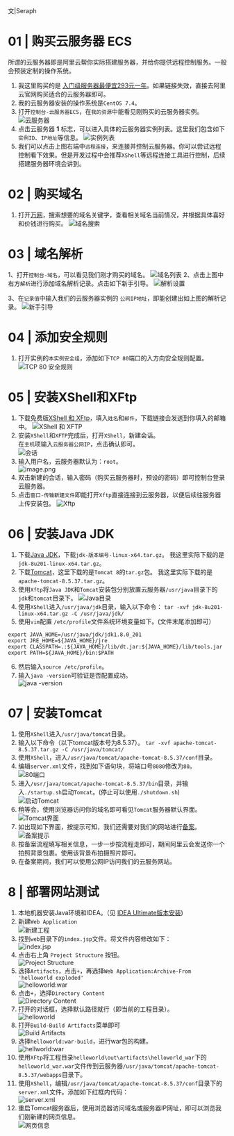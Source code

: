 文|Seraph

# 01 |  购买云服务器 ECS
所谓的云服务器即是阿里云帮你实际搭建服务器，并给你提供远程控制服务。一般会预装定制的操作系统。
1. 我这里购买的是 [入门级服务器最便宜293元一年](https://promotion.aliyun.com/ntms/act/qwbk.html?userCode=i2jkooiv)。如果链接失效，直接去阿里云官网购买适合的云服务器即可。
2. 我的云服务器安装的操作系统是`CentOS 7.4`。
3. 打开`控制台-云服务器ECS`，在`我的资源`中能看见刚购买的云服务器实例。
![云服务器](https://imgconvert.csdnimg.cn/aHR0cHM6Ly91cGxvYWQtaW1hZ2VzLmppYW5zaHUuaW8vdXBsb2FkX2ltYWdlcy80NTU3NjY1LThmMDUzNmVjYzBmZDRlNzIucG5n?x-oss-process=image/format,png)
4. 点击云服务器 **1** 标志，可以进入具体的云服务器实例列表。这里我们包含如下``实例ID``、``IP地址``等信息。
![实例列表](https://imgconvert.csdnimg.cn/aHR0cHM6Ly91cGxvYWQtaW1hZ2VzLmppYW5zaHUuaW8vdXBsb2FkX2ltYWdlcy80NTU3NjY1LWViZDI3Nzk3NjU4YjBlZDQucG5n?x-oss-process=image/format,png)
5. 我们可以点击上图右端中`远程连接`，来连接并控制云服务器。你可以尝试远程控制看下效果。但是开发过程中会推荐`XShell`等远程连接工具进行控制，后续搭建服务器环境会讲到。

# 02 | 购买域名
1. 打开[万网](https://wanwang.aliyun.com/)，搜索想要的域名关键字，查看相关域名当前情况，并根据具体喜好和价钱进行购买。
![域名搜索](https://imgconvert.csdnimg.cn/aHR0cHM6Ly91cGxvYWQtaW1hZ2VzLmppYW5zaHUuaW8vdXBsb2FkX2ltYWdlcy80NTU3NjY1LTczOWMyZDU2NGRlNTVmMjgucG5n?x-oss-process=image/format,png)

# 03 | 域名解析
1、打开`控制台-域名`，可以看见我们刚才购买的域名。
![域名列表](https://imgconvert.csdnimg.cn/aHR0cHM6Ly91cGxvYWQtaW1hZ2VzLmppYW5zaHUuaW8vdXBsb2FkX2ltYWdlcy80NTU3NjY1LWU3MTMxMmFjZDZhN2E3YWQucG5n?x-oss-process=image/format,png)
2、点击上图中右方`解析`进行添加域名解析记录。点击如下新手引导。
![解析设置](https://imgconvert.csdnimg.cn/aHR0cHM6Ly91cGxvYWQtaW1hZ2VzLmppYW5zaHUuaW8vdXBsb2FkX2ltYWdlcy80NTU3NjY1LTU1MzQyMzVmMTIzZDJkMzIucG5n?x-oss-process=image/format,png)

3、在`记录值`中输入我们的云服务器实例的 ``公网IP地址``，即能创建出如上图的解析记录。
![新手引导](https://imgconvert.csdnimg.cn/aHR0cHM6Ly91cGxvYWQtaW1hZ2VzLmppYW5zaHUuaW8vdXBsb2FkX2ltYWdlcy80NTU3NjY1LWI3YWEwZDIxN2E2ODVhMmEucG5n?x-oss-process=image/format,png)

# 04 | 添加安全规则
1. 打开实例的`本实例安全组`，添加如下`TCP 80`端口的入方向安全规则配置。
![TCP 80 安全规则](https://imgconvert.csdnimg.cn/aHR0cHM6Ly91cGxvYWQtaW1hZ2VzLmppYW5zaHUuaW8vdXBsb2FkX2ltYWdlcy80NTU3NjY1LTU4YzNiNTJhNjRkOGI4MTcucG5n?x-oss-process=image/format,png)

# 05 | 安装XShell和XFtp
1. 下载免费版[XShell 和 XFtp](https://www.netsarang.com/zh/free-for-home-school/)，填入`姓名`和`邮件`，下载链接会发送到你填入的邮箱中。
![XShell 和 XFTP](https://imgconvert.csdnimg.cn/aHR0cHM6Ly91cGxvYWQtaW1hZ2VzLmppYW5zaHUuaW8vdXBsb2FkX2ltYWdlcy80NTU3NjY1LTg5OGI3YTdmYzkzYmZmNGEucG5n?x-oss-process=image/format,png)
2. 安装`XShell`和`XFTP`完成后，打开``XShell``，新建会话。  
在`主机`项输入`云服务器公网IP`，点击确认即可。  
![会话](https://imgconvert.csdnimg.cn/aHR0cHM6Ly91cGxvYWQtaW1hZ2VzLmppYW5zaHUuaW8vdXBsb2FkX2ltYWdlcy80NTU3NjY1LWEwY2E2OTc2M2NlYzQyODIucG5n?x-oss-process=image/format,png)
3. 输入用户名，云服务器默认为：``root``。  
![image.png](https://imgconvert.csdnimg.cn/aHR0cHM6Ly91cGxvYWQtaW1hZ2VzLmppYW5zaHUuaW8vdXBsb2FkX2ltYWdlcy80NTU3NjY1LWY3ZWQ2MWFlYjk3MTcxMDIucG5n?x-oss-process=image/format,png)
4. 双击新建的会话，输入密码（购买云服务器时，预设的密码）即可控制台登录云服务器。
5. 点击`窗口-传输新建文件`即能打开`Xftp`直接连接到云服务器，以便后续往服务器上传安装包。
![Xftp](https://imgconvert.csdnimg.cn/aHR0cHM6Ly91cGxvYWQtaW1hZ2VzLmppYW5zaHUuaW8vdXBsb2FkX2ltYWdlcy80NTU3NjY1LWNlNzM3YTUxOWVmYWY3MjQucG5n?x-oss-process=image/format,png)

# 06 | 安装Java JDK
1. 下载[Java JDK](https://www.oracle.com/technetwork/java/javase/downloads/jdk8-downloads-2133151.html)，下载`jdk-版本编号-linux-x64.tar.gz`。
我这里实际下载的是`jdk-8u201-linux-x64.tar.gz`。
2. 下载[Tomcat](http://tomcat.apache.org/download-80.cgi)，这里下载的是`Tomcat 8`的`tar.gz`包。
我这里实际下载的是`apache-tomcat-8.5.37.tar.gz`。
3. 使用`Xftp`将`Java JDK`和`Tomcat`安装包分别放置云服务器`/usr/java`目录下的`jdk`和`tomcat`目录下。
![Java目录](https://imgconvert.csdnimg.cn/aHR0cHM6Ly91cGxvYWQtaW1hZ2VzLmppYW5zaHUuaW8vdXBsb2FkX2ltYWdlcy80NTU3NjY1LWY0ZWY1ZDUyOTFlNmU0ODMucG5n?x-oss-process=image/format,png)
4. 使用`XShell`进入`/usr/java/jdk`目录，输入以下命令：
`tar -xvf jdk-8u201-linux-x64.tar.gz -C /usr/java/jdk/`
5. 使用`vim`配置 ``/etc/profile``文件系统环境变量如下。(文件末尾添加即可）
```
export JAVA_HOME=/usr/java/jdk/jdk1.8.0_201
export JRE_HOME=${JAVA_HOME}/jre
export CLASSPATH=.:${JAVA_HOME}/lib/dt.jar:${JAVA_HOME}/lib/tools.jar
export PATH=${JAVA_HOME}/bin:$PATH

```
6. 然后输入`source /etc/profile`。
7. 输入`java -version`可验证是否配置成功。   
![java -version](https://imgconvert.csdnimg.cn/aHR0cHM6Ly91cGxvYWQtaW1hZ2VzLmppYW5zaHUuaW8vdXBsb2FkX2ltYWdlcy80NTU3NjY1LTM4YWM5NzMxYzhkZTBmYzQucG5n?x-oss-process=image/format,png)

# 07 | 安装Tomcat
1. 使用`XShell`进入`/usr/java/tomcat`目录。
2. 输入以下命令（以下tomcat版本号为8.5.37）。
`tar -xvf apache-tomcat-8.5.37.tar.gz -C /usr/java/tomcat/`
3. 使用`XShell`，进入`/usr/java/tomcat/apache-tomcat-8.5.37/conf`目录。
4. 编辑``server.xml``文件，找到如下语句块，将端口号`8080`修改为`80`。   
![80端口](https://imgconvert.csdnimg.cn/aHR0cHM6Ly91cGxvYWQtaW1hZ2VzLmppYW5zaHUuaW8vdXBsb2FkX2ltYWdlcy80NTU3NjY1LWQzMDM2OTYzNWQxMDFmYmUucG5n?x-oss-process=image/format,png)
5. 进入`/usr/java/tomcat/apache-tomcat-8.5.37/bin`目录，并输入`./startup.sh`启动`Tomcat`。(停止可以使用`./shutdown.sh`)   
![启动Tomcat](https://imgconvert.csdnimg.cn/aHR0cHM6Ly91cGxvYWQtaW1hZ2VzLmppYW5zaHUuaW8vdXBsb2FkX2ltYWdlcy80NTU3NjY1LTg2ZTJmYjI2Zjk5NjIzZTEucG5n?x-oss-process=image/format,png)
6. 稍等会，使用浏览器访问你的域名即可看见`Tomcat`服务器默认界面。   
![Tomcat界面](https://imgconvert.csdnimg.cn/aHR0cHM6Ly91cGxvYWQtaW1hZ2VzLmppYW5zaHUuaW8vdXBsb2FkX2ltYWdlcy80NTU3NjY1LTU2MDFkYjRjYmRhMDc2MjYucG5n?x-oss-process=image/format,png)
7. 如出现如下界面，按提示可知，我们还需要对我们的网站进行[备案](https://beian.aliyun.com/)。   
![备案提示](https://imgconvert.csdnimg.cn/aHR0cHM6Ly91cGxvYWQtaW1hZ2VzLmppYW5zaHUuaW8vdXBsb2FkX2ltYWdlcy80NTU3NjY1LTZhNzZjYmYyZWQ3YmMwMGYucG5n?x-oss-process=image/format,png)
8. 按备案流程填写相关信息，一步一步按流程走即可，期间阿里云会发送你一个拍照背景包裹。使用该背景布拍摄照片即可。
9. 在备案期间，我们可以使用公网IP访问我们的云服务网站。

# 8 | 部署网站测试
1. 本地机器安装Java环境和IDEA。（见 [IDEA Ultimate版本安装](https://www.jianshu.com/p/00190c16764c))
2. 新建`Web Application`   
![新建工程](https://imgconvert.csdnimg.cn/aHR0cHM6Ly91cGxvYWQtaW1hZ2VzLmppYW5zaHUuaW8vdXBsb2FkX2ltYWdlcy80NTU3NjY1LTQzNTEyNTkzOWYyYzQwMTAucG5n?x-oss-process=image/format,png)
3. 找到`web`目录下的`index.jsp`文件。将文件内容修改如下：   
![index.jsp](https://imgconvert.csdnimg.cn/aHR0cHM6Ly91cGxvYWQtaW1hZ2VzLmppYW5zaHUuaW8vdXBsb2FkX2ltYWdlcy80NTU3NjY1LTdhMmM5OTE0NDYyOGEwMGUucG5n?x-oss-process=image/format,png)
4. 点击右上角 `Project Structure` 按钮。   
![Project Structure](https://imgconvert.csdnimg.cn/aHR0cHM6Ly91cGxvYWQtaW1hZ2VzLmppYW5zaHUuaW8vdXBsb2FkX2ltYWdlcy80NTU3NjY1LTZlYTdkMzEwNWQ0MjFmMTcucG5n?x-oss-process=image/format,png)
5. 选择`Artifacts`，点击`+`，再选择`Web Application:Archive-From 'helloworld exploded'`   
![helloworld:war](https://imgconvert.csdnimg.cn/aHR0cHM6Ly91cGxvYWQtaW1hZ2VzLmppYW5zaHUuaW8vdXBsb2FkX2ltYWdlcy80NTU3NjY1LTMxOThiMTg1NGMwMDU4YWQucG5n?x-oss-process=image/format,png)
6. 点击`+`，选择`Directory Content`   
![Directory Content](https://imgconvert.csdnimg.cn/aHR0cHM6Ly91cGxvYWQtaW1hZ2VzLmppYW5zaHUuaW8vdXBsb2FkX2ltYWdlcy80NTU3NjY1LTNkZWU4ZWVjZTcyMzM2OTgucG5n?x-oss-process=image/format,png)
7. 打开的对话框，选择默认路径就行（即当前的工程目录）。   
![helloworld](https://imgconvert.csdnimg.cn/aHR0cHM6Ly91cGxvYWQtaW1hZ2VzLmppYW5zaHUuaW8vdXBsb2FkX2ltYWdlcy80NTU3NjY1LTNiMGIxZGE4Nzk5N2NjYmUucG5n?x-oss-process=image/format,png)
8. 打开`Build-Build Artifacts`菜单即可    
![Build Artifacts](https://imgconvert.csdnimg.cn/aHR0cHM6Ly91cGxvYWQtaW1hZ2VzLmppYW5zaHUuaW8vdXBsb2FkX2ltYWdlcy80NTU3NjY1LTU4YmExMzBkMzNkYTI2NWEucG5n?x-oss-process=image/format,png)
9. 选择`helloworld:war-build`，进行war包的构建。   
![hellworld:war](https://imgconvert.csdnimg.cn/aHR0cHM6Ly91cGxvYWQtaW1hZ2VzLmppYW5zaHUuaW8vdXBsb2FkX2ltYWdlcy80NTU3NjY1LWRiM2NiMzFkZmRlZTAzNzYucG5n?x-oss-process=image/format,png)
10. 使用`XFtp`将工程目录`helloworld\out\artifacts\helloworld_war`下的`helloworld_war.war`文件传到云服务器`/usr/java/tomcat/apache-tomcat-8.5.37/webapps`目录下。
11. 使用`XShell`，编辑`/usr/java/tomcat/apache-tomcat-8.5.37/conf`目录下的`server.xml`文件。添加如下红框内代码：   
![server.xml](https://imgconvert.csdnimg.cn/aHR0cHM6Ly91cGxvYWQtaW1hZ2VzLmppYW5zaHUuaW8vdXBsb2FkX2ltYWdlcy80NTU3NjY1LTRkM2U4NmUxNmFlM2EyODUucG5n?x-oss-process=image/format,png)
12. 重启Tomcat服务器后，使用浏览器访问域名或服务器IP网址，即可以浏览我们刚新建的网页信息。   
![网页信息](https://imgconvert.csdnimg.cn/aHR0cHM6Ly91cGxvYWQtaW1hZ2VzLmppYW5zaHUuaW8vdXBsb2FkX2ltYWdlcy80NTU3NjY1LTY3MjdlZGJkY2E2YjgzOTQucG5n?x-oss-process=image/format,png)














